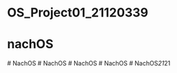﻿# OS_Project01_21120339
# nachOS
#   N a c h O S  
 #   N a c h O S  
 #   N a c h O S  
 #   N a c h O S  
 #   N a c h O S _ 2 1 _ 2 1  
 